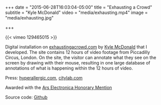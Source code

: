 +++
date = "2015-06-28T16:03:04-05:00"
title = "Exhausting a Crowd"
subtitle = "Kyle McDonald"
video = "media/exhausting.mp4"
image = "media/exhausting.jpg"

+++


{{< vimeo 129465015 >}}

Digital installation on [exhaustingacrowd.com](http://www.exhaustingacrowd.com/) by [Kyle McDonald](http://kylemcdonald.net/) that I developed. The site contains 12 hours of video footage from Piccadilly Circus, London. On the site, the visitor can annotate what they see on the screen by drawing with their mouse, resulting in one large database of annotations of what is happening within the 12 hours of video.

Press: [hyperallergic.com](http://hyperallergic.com/211950/an-addictive-experiment-in-annotating-footage-from-a-london-street/), [citylab.com](http://www.citylab.com/design/2015/06/caption-the-lives-of-these-unwitting-london-pedestrians/395018/)

Awarded with the [Ars Electronica Honorary Mention](http://www.aec.at/radicalatoms/en/exhaustingacrowd/)

Source code: [Github](https://github.com/kylemcdonald/ExhaustingACrowd)